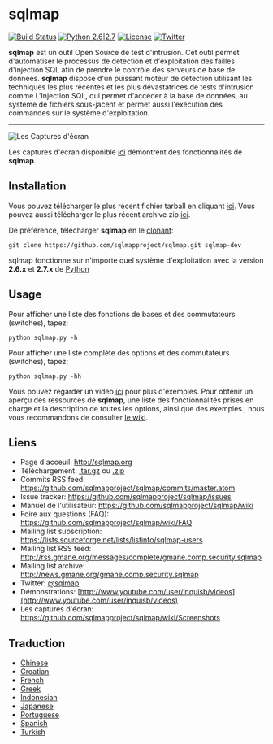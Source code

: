 # sqlmap

[![Build Status](https://api.travis-ci.org/sqlmapproject/sqlmap.svg?branch=master)](https://api.travis-ci.org/sqlmapproject/sqlmap) [![Python 2.6|2.7](https://img.shields.io/badge/python-2.6|2.7-yellow.svg)](https://www.python.org/) [![License](https://img.shields.io/badge/license-GPLv2-red.svg)](https://raw.githubusercontent.com/sqlmapproject/sqlmap/master/doc/COPYING) [![Twitter](https://img.shields.io/badge/twitter-@sqlmap-blue.svg)](https://twitter.com/sqlmap)

**sqlmap** est un outil Open Source de test d'intrusion. Cet outil permet d'automatiser le processus de détection et d'exploitation des failles d'injection SQL afin de prendre le contrôle des serveurs de base de données. __sqlmap__ dispose d'un puissant moteur de détection utilisant les techniques les plus récentes et les plus dévastatrices de tests d'intrusion comme L'Injection SQL, qui permet d'accéder à la base de données, au système de fichiers sous-jacent et permet aussi l'exécution des commandes sur le système d'exploitation.

----

![Les Captures d'écran](https://raw.github.com/wiki/sqlmapproject/sqlmap/images/sqlmap_screenshot.png)

Les captures d'écran disponible [ici](https://github.com/sqlmapproject/sqlmap/wiki/Screenshots) démontrent des fonctionnalités de __sqlmap__.

Installation
----

Vous pouvez télécharger le plus récent fichier tarball en cliquant [ici](https://github.com/sqlmapproject/sqlmap/tarball/master). Vous pouvez aussi télécharger le plus récent archive zip [ici](https://github.com/sqlmapproject/sqlmap/zipball/master).

De préférence, télécharger __sqlmap__ en le [clonant](https://github.com/sqlmapproject/sqlmap):

    git clone https://github.com/sqlmapproject/sqlmap.git sqlmap-dev

sqlmap fonctionne sur n'importe quel système d'exploitation avec la version **2.6.x** et **2.7.x** de [Python](http://www.python.org/download/)  

Usage
----

Pour afficher une liste des fonctions de bases et des commutateurs (switches), tapez:

    python sqlmap.py -h

Pour afficher une liste complète des options et des commutateurs (switches), tapez:

    python sqlmap.py -hh

Vous pouvez regarder un vidéo [ici](https://asciinema.org/a/46601) pour plus d'exemples.
Pour obtenir un aperçu des ressources de __sqlmap__, une liste des fonctionnalités prises en charge et la description de toutes les options, ainsi que des exemples , nous vous recommandons de consulter [le wiki](https://github.com/sqlmapproject/sqlmap/wiki).

Liens
----

* Page d'acceuil: http://sqlmap.org
* Téléchargement: [.tar.gz](https://github.com/sqlmapproject/sqlmap/tarball/master) ou [.zip](https://github.com/sqlmapproject/sqlmap/zipball/master)
* Commits RSS feed: https://github.com/sqlmapproject/sqlmap/commits/master.atom
* Issue tracker: https://github.com/sqlmapproject/sqlmap/issues
* Manuel de l'utilisateur: https://github.com/sqlmapproject/sqlmap/wiki
* Foire aux questions (FAQ): https://github.com/sqlmapproject/sqlmap/wiki/FAQ
* Mailing list subscription: https://lists.sourceforge.net/lists/listinfo/sqlmap-users
* Mailing list RSS feed: http://rss.gmane.org/messages/complete/gmane.comp.security.sqlmap
* Mailing list archive: http://news.gmane.org/gmane.comp.security.sqlmap
* Twitter: [@sqlmap](https://twitter.com/sqlmap)
* Démonstrations: [http://www.youtube.com/user/inquisb/videos](http://www.youtube.com/user/inquisb/videos)
* Les captures d'écran: https://github.com/sqlmapproject/sqlmap/wiki/Screenshots

Traduction
----

* [Chinese](https://github.com/sqlmapproject/sqlmap/blob/master/doc/translations/README-zh-CN.md)
* [Croatian](https://github.com/sqlmapproject/sqlmap/blob/master/doc/translations/README-hr-HR.md)
* [French](https://github.com/sqlmapproject/sqlmap/blob/master/doc/translations/README-fr-FR.md)
* [Greek](https://github.com/sqlmapproject/sqlmap/blob/master/doc/translations/README-gr-GR.md)
* [Indonesian](https://github.com/sqlmapproject/sqlmap/blob/master/doc/translations/README-id-ID.md)
* [Japanese](https://github.com/sqlmapproject/sqlmap/blob/master/doc/translations/README-ja-JP.md)
* [Portuguese](https://github.com/sqlmapproject/sqlmap/blob/master/doc/translations/README-pt-BR.md)
* [Spanish](https://github.com/sqlmapproject/sqlmap/blob/master/doc/translations/README-es-MX.md)
* [Turkish](https://github.com/sqlmapproject/sqlmap/blob/master/doc/translations/README-tr-TR.md)

